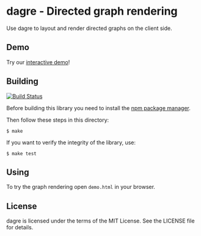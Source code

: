 # dagre - Directed graph rendering

Use dagre to layout and render directed graphs on the client side.

## Demo

Try our [interactive demo](http://cpettitt.github.com/project/dagre/latest/demo.html)!

## Building

[![Build Status](https://secure.travis-ci.org/cpettitt/dagre.png)](http://travis-ci.org/cpettitt/dagre)

Before building this library you need to install the [npm package manager].

Then follow these steps in this directory:

    $ make


If you want to verify the integrity of the library, use:

    $ make test

## Using

To try the graph rendering open `demo.html` in your browser.

## License

dagre is licensed under the terms of the MIT License. See the LICENSE file
for details.

[npm package manager]: http://npmjs.org/